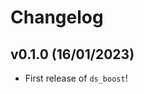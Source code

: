 # Changelog

<!--next-version-placeholder-->

## v0.1.0 (16/01/2023)

- First release of `ds_boost`!
